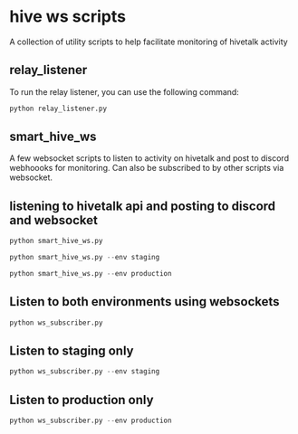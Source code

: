 # hive ws scripts

A collection of utility scripts to help facilitate monitoring of hivetalk activity

## relay_listener

To run the relay listener, you can use the following command:

```python
python relay_listener.py
```

## smart_hive_ws

A few websocket scripts to listen to activity on hivetalk and post to discord webhoooks for monitoring. Can also be subscribed to by other scripts via websocket.


## listening to hivetalk api and posting to discord and websocket

```python
python smart_hive_ws.py
```

```python
python smart_hive_ws.py --env staging
```

```python
python smart_hive_ws.py --env production
```


## Listen to both environments using websockets

```python
python ws_subscriber.py
```

## Listen to staging only
```python
python ws_subscriber.py --env staging
```

## Listen to production only
```python
python ws_subscriber.py --env production
```